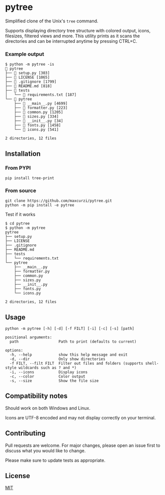 # pytree
Simplified clone of the Unix's ```tree``` command.

Supports displaying directory tree structure with colored output, icons, filesizes, filtered views and more. This utility prints as it scans the directories and can be interrupted anytime by pressing CTRL+C.
### Example output
```
$ python -m pytree -is
📂 pytree
├── 🐍 setup.py [303]
├── 📄 LICENSE [1065]
├── 📄 .gitignore [1799]
├── 📄 README.md [818]
├── 📂 tests
│   └── 📄 requirements.txt [187]
└── 📂 pytree
    ├── 🐍 __main__.py [4699]
    ├── 🐍 formatter.py [223]
    ├── 🐍 common.py [1205]
    ├── 🐍 sizes.py [334]
    ├── 🐍 __init__.py [34]
    ├── 🐍 fonts.py [1458]
    └── 🐍 icons.py [541]

2 directories, 12 files
```

## Installation
### From PYPI
```
pip install tree-print
```
### From source
```
git clone https://github.com/maxcurzi/pytree.git
python -m pip install -e pytree
```
Test if it works
```
$ cd pytree
$ python -m pytree
pytree
├── setup.py
├── LICENSE
├── .gitignore
├── README.md
├── tests
│   └── requirements.txt
└── pytree
    ├── __main__.py
    ├── formatter.py
    ├── common.py
    ├── sizes.py
    ├── __init__.py
    ├── fonts.py
    └── icons.py

2 directories, 12 files
```
## Usage
```
python -m pytree [-h] [-d] [-f FILT] [-i] [-c] [-s] [path]

positional arguments:
  path                  Path to print (defaults to current)

options:
  -h, --help            show this help message and exit
  -d, --dir             Only show directories
  -f FILT, --filt FILT  Filter out files and folders (supports shell-style wildcards such as ? and *)
  -i, --icons           Display icons
  -c, --color           Color output
  -s, --size            Show the file size
```

## Compatibility notes
Should work on both Windows and Linux.

Icons are UTF-8 encoded and may not display correctly on your terminal.

## Contributing
Pull requests are welcome. For major changes, please open an issue first to discuss what you would like to change.

Please make sure to update tests as appropriate.

## License
[MIT](https://choosealicense.com/licenses/mit/)
